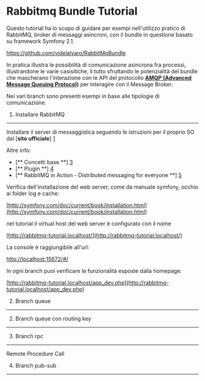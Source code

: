 Rabbitmq Bundle Tutorial
========================

Questo tutorial ha lo scopo di guidare per esempi nell'utilizzo pratico
di RabbitMQ, broker di messaggi asincroni, con il bundle in questione basato su framework Symfony 2.1.

https://github.com/videlalvaro/RabbitMqBundle

In pratica illustra le possibilità di comunicazione asincrona fra processi, illustrandone le varie casisitiche,
il tutto sfruttando le potenzialità del bundle che mascherano l'interazione con le API del protocollo  [**AMQP
(Advanced Message Queuing Protocol)**][2] per interagire con il Message Broker.

Nei vari branch sono presenti esempi in base alle tipologie di comunicazione.

1) Installare RabbitMQ
-------------------------------------
Installare il server di messaggistica seguendo le istruzioni per il proprio SO dal [**sito ufficiale**] [1]

Altre info:

* [** Concetti base **] [3]
* [** Plugin **] [4]
* [** RabbitMQ in Action - Distributed messaging for everyone **] [5]


Verifica dell'installazione del web server, come da manuale symfony, occhio ai folder log e cache:

[http://symfony.com/doc/current/book/installation.html](http://symfony.com/doc/current/book/installation.html)

nel tutorial il virtual host del web server è configurato con il nome

[http://rabbitmq-tutorial.localhost/](http://rabbitmq-tutorial.localhost/)

La console è raggiungibile all'url:

[http://localhost:15672/#/](http://localhost:15672/#/)

In ogni branch puoi verificare le funzionalità esposte dalla homepage:

[http://rabbitmq-tutorial.localhost/app_dev.php](http://rabbitmq-tutorial.localhost/app_dev.php)

2) Branch queue
-------------------------------------


2) Branch queue con routing key
-------------------------------------


3) Branch rpc
-------------------------------------

Remote Procedure Call



4) Branch pub-sub
-------------------------------------



[1]: http://www.rabbitmq.com/download.html
[2]: http://www.amqp.org/
[3]: http://www.rabbitmq.com/tutorials/amqp-concepts.html
[4]: http://www.rabbitmq.com/plugins.html
[5]: http://manning.com/videla/